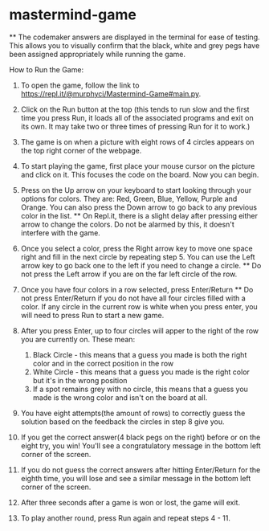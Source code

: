 # mastermind-game
** The codemaker answers are displayed in the terminal for ease of testing. 
This allows you to visually confirm that the black, white and grey pegs have been assigned appropriately while running the game. 

How to Run the Game: 
1) To open the game, follow the link to https://repl.it/@murphyci/Mastermind-Game#main.py. 
2) Click on the Run button at the top (this tends to run slow and the first time you press Run, it loads all of the associated programs and exit on its own. It may take two or three times of pressing Run for it to work.)
3) The game is on when a picture with eight rows of 4 circles appears on the top right corner of the webpage. 
4) To start playing the game, first place your mouse cursor on the picture and click on it. This focuses the code on the board. Now you can begin.
5) Press on the Up arrow on your keyboard to start looking through your options for colors. They are: Red, Green, Blue, Yellow, Purple and Orange. You can also press the Down arrow to go back to any previous color in the list. 
     ** On Repl.it, there is a slight delay after pressing either arrow to change the colors. Do not be alarmed by this, it doesn't interfere with the game. 
6) Once you select a color, press the Right arrow key to move one space right and fill in the next circle by repeating step 5. You can use the Left arrow key to go back one to the left if you need to change a circle.
  ** Do not press the Left arrow if you are on the far left circle of the row. 
7) Once you have four colors in a row selected, press Enter/Return
  ** Do not press Enter/Return if you do not have all four circles filled with a color. If any circle in the current row is white when you press enter, you will need to press Run to start a new game.
8) After you press Enter, up to four circles will apper to the right of the row you are currently on. These mean:
    1) Black Circle - this means that a guess you made is both the right color and in the correct position in the row
    2) White Circle - this means that a guess you made is the right color but it's in the wrong position
    3) If a spot remains grey with no circle, this means that a guess you made is the wrong color and isn't on the board at all. 
    
9) You have eight attempts(the amount of rows) to correctly guess the solution based on the feedback the circles in step 8 give you. 
10) If you get the correct answer(4 black pegs on the right) before or on the eight try, you win! You'll see a congratulatory message in the bottom left corner of the screen.
11) If you do not guess the correct answers after hitting Enter/Return for the eighth time, you will lose and see a similar message in the bottom left corner of the screen. 
12) After three seconds after a game is won or lost, the game will exit.
13) To play another round, press Run again and repeat steps 4 - 11. 
